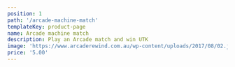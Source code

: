 ```yaml
---
position: 1
path: '/arcade-machine-match'
templateKey: product-page
name: Arcade machine match
description: Play an Arcade match and win UTK
image: 'https://www.arcaderewind.com.au/wp-content/uploads/2017/08/02.jpg'
price: '5.00'
---
```

